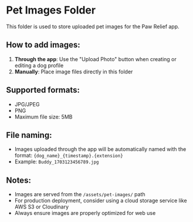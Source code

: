 # Pet Images Folder

This folder is used to store uploaded pet images for the Paw Relief app.

## How to add images:

1. **Through the app**: Use the "Upload Photo" button when creating or editing a dog profile
2. **Manually**: Place image files directly in this folder

## Supported formats:
- JPG/JPEG
- PNG
- Maximum file size: 5MB

## File naming:
- Images uploaded through the app will be automatically named with the format: `{dog_name}_{timestamp}.{extension}`
- Example: `Buddy_1703123456789.jpg`

## Notes:
- Images are served from the `/assets/pet-images/` path
- For production deployment, consider using a cloud storage service like AWS S3 or Cloudinary
- Always ensure images are properly optimized for web use
